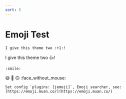```yaml
---
sort: 5
---
```


# Emoji Test

```
I give this theme two :+1:!
```

I give this theme two :+1:!


```
:smile:
```

:smile:
:slightly_smiling_face:
:upside_down_face:
:face_without_mouse:



```tip
Set config `plugins: [jemoji]`, Emoji searcher, see: [https://emoji.muan.co/](https://emoji.muan.co/)
```
